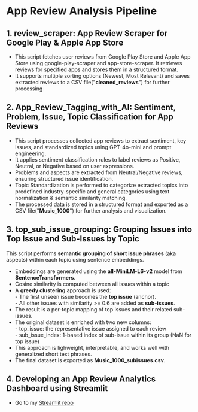 # App Review Analysis Pipeline

## 1. review_scraper: App Review Scraper for Google Play & Apple App Store
- This script fetches user reviews from Google Play Store and Apple App Store using google-play-scraper and app-store-scraper. It retrieves reviews for specified apps and stores them in a structured format.
- It supports multiple sorting options (Newest, Most Relevant) and saves extracted reviews to a CSV file("**cleaned_reviews**") for further processing

## 2. App_Review_Tagging_with_AI: Sentiment, Problem, Issue, Topic Classification for App Reviews
- This script processes collected app reviews to extract sentiment, key issues, and standardized topics using GPT-4o-mini and prompt engineering.
- It applies sentiment classification rules to label reviews as Positive, Neutral, or Negative based on user expressions.
- Problems and aspects are extracted from Neutral/Negative reviews, ensuring structured issue identification.
- Topic Standardization is performed to categorize extracted topics into predefined industry-specific and general categories using text normalization & semantic similarity matching.
- The processed data is stored in a structured format and exported as a CSV file("**Music_1000**") for further analysis and visualization.

## 3. top_sub_issue_grouping: Grouping Issues into Top Issue and Sub-Issues by Topic  <br>
This script performs **semantic grouping of short issue phrases** (aka aspects) within each topic using sentence embeddings.  <br>
- Embeddings are generated using the **all-MiniLM-L6-v2** model from **SentenceTransformers**.  <br>
- Cosine similarity is computed between all issues within a topic  <br>
- A **greedy clustering** approach is used:  <br>
           - The first unseen issue becomes the **top issue** (anchor).  <br>
           - All other issues with similarity >= 0.6 are added as **sub-issues**.  <br>
- The result is a per-topic mapping of top issues and their related sub-issues.  <br>
- The original dataset is enriched with two new columns:  <br>
           - top_issue: the representative issue assigned to each review <br>
           - sub_issue_index: 1-based index of sub-issue within its group (NaN for top issue)    <br>
- This approach is lighweight, interpretable, and works well with generalized short text phrases.
- The final dataset is exported as **Music_1000_subissues.csv**.

## 4. Developing an App Review Analytics Dashboard using Streamlit
- Go to my [Streamlit repo](https://github.com/sandy-lee29/streamlit-app-review-dashboard)

